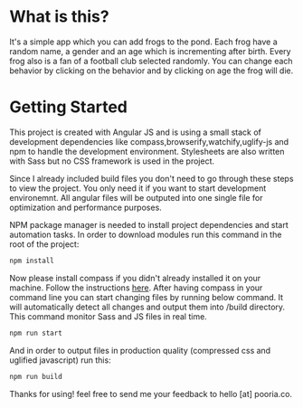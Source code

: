 <!---
Add your comments / notes and thoughts to this doc

Any special instructions to running your code?
-->
# What is this?
It's a simple app which you can add frogs to the pond. Each frog have a random name, a gender and an age which is incrementing after birth. Every frog also is a fan of a football club selected randomly. You can change each behavior by clicking on the behavior and by clicking on age the frog will die.

# Getting Started
This project is created with Angular JS and is using a small stack of development dependencies like compass,browserify,watchify,uglify-js and npm to handle the development environment. Stylesheets are also written with Sass but no CSS framework is used in the project.

Since I already included build files you don't need to go through these steps to view the project. You only need it if you want to start development environemnt. All angular files will be outputed into one single file for optimization and performance purposes.

NPM package manager is needed to install project dependencies and start automation tasks. In order to download modules run this command in the root of the project:

```bash
npm install
```
Now please install compass if you didn't already installed it on your machine. Follow the instructions [here](http://compass-style.org/install/).
After having compass in your command line you can start changing files by running below command. It will automatically detect all changes and output them into /build directory. This command monitor Sass and JS files in real time.

```bash
npm run start
```
And in order to output files in production quality (compressed css and uglified javascript) run this:

```bash
npm run build
```

Thanks for using! feel free to send me your feedback to hello [at] pooria.co.